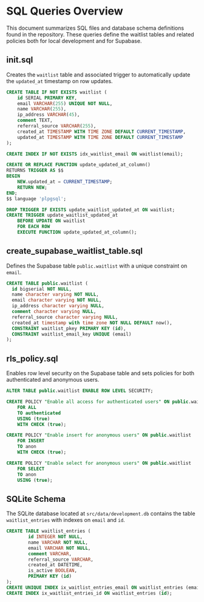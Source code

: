 # SQL Queries Overview

This document summarizes SQL files and database schema definitions found in the repository. These queries define the waitlist tables and related policies both for local development and for Supabase.

## init.sql

Creates the `waitlist` table and associated trigger to automatically update the `updated_at` timestamp on row updates.

```sql
CREATE TABLE IF NOT EXISTS waitlist (
    id SERIAL PRIMARY KEY,
    email VARCHAR(255) UNIQUE NOT NULL,
    name VARCHAR(255),
    ip_address VARCHAR(45),
    comment TEXT,
    referral_source VARCHAR(255),
    created_at TIMESTAMP WITH TIME ZONE DEFAULT CURRENT_TIMESTAMP,
    updated_at TIMESTAMP WITH TIME ZONE DEFAULT CURRENT_TIMESTAMP
);

CREATE INDEX IF NOT EXISTS idx_waitlist_email ON waitlist(email);

CREATE OR REPLACE FUNCTION update_updated_at_column()
RETURNS TRIGGER AS $$
BEGIN
    NEW.updated_at = CURRENT_TIMESTAMP;
    RETURN NEW;
END;
$$ language 'plpgsql';

DROP TRIGGER IF EXISTS update_waitlist_updated_at ON waitlist;
CREATE TRIGGER update_waitlist_updated_at
    BEFORE UPDATE ON waitlist
    FOR EACH ROW
    EXECUTE FUNCTION update_updated_at_column();
```

## create_supabase_waitlist_table.sql

Defines the Supabase table `public.waitlist` with a unique constraint on `email`.

```sql
CREATE TABLE public.waitlist (
  id bigserial NOT NULL,
  name character varying NOT NULL,
  email character varying NOT NULL,
  ip_address character varying NULL,
  comment character varying NULL,
  referral_source character varying NULL,
  created_at timestamp with time zone NOT NULL DEFAULT now(),
  CONSTRAINT waitlist_pkey PRIMARY KEY (id),
  CONSTRAINT waitlist_email_key UNIQUE (email)
);
```

## rls_policy.sql

Enables row level security on the Supabase table and sets policies for both authenticated and anonymous users.

```sql
ALTER TABLE public.waitlist ENABLE ROW LEVEL SECURITY;

CREATE POLICY "Enable all access for authenticated users" ON public.waitlist
    FOR ALL
    TO authenticated
    USING (true)
    WITH CHECK (true);

CREATE POLICY "Enable insert for anonymous users" ON public.waitlist
    FOR INSERT
    TO anon
    WITH CHECK (true);

CREATE POLICY "Enable select for anonymous users" ON public.waitlist
    FOR SELECT
    TO anon
    USING (true);
```

## SQLite Schema

The SQLite database located at `src/data/development.db` contains the table `waitlist_entries` with indexes on `email` and `id`.

```sql
CREATE TABLE waitlist_entries (
        id INTEGER NOT NULL,
        name VARCHAR NOT NULL,
        email VARCHAR NOT NULL,
        comment VARCHAR,
        referral_source VARCHAR,
        created_at DATETIME,
        is_active BOOLEAN,
        PRIMARY KEY (id)
);
CREATE UNIQUE INDEX ix_waitlist_entries_email ON waitlist_entries (email);
CREATE INDEX ix_waitlist_entries_id ON waitlist_entries (id);
```

